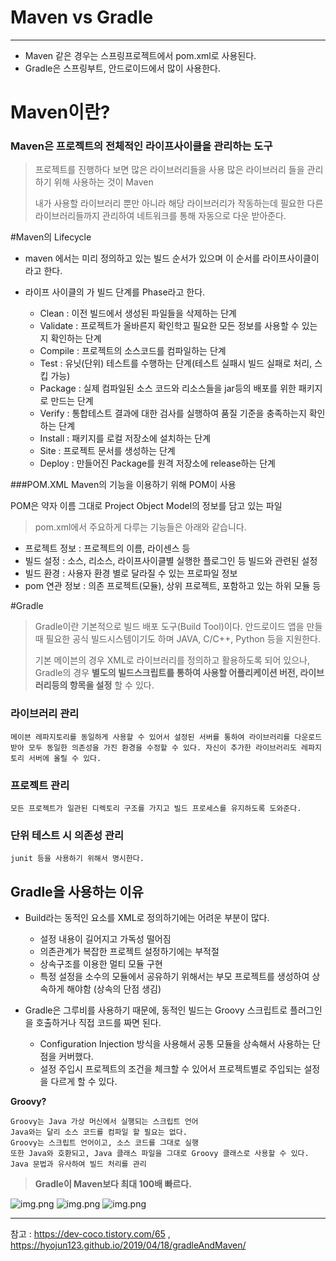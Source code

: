 # Maven vs Gradle

---

- Maven 같은 경우는 스프링프로젝트에서 pom.xml로 사용된다.
- Gradle은 스프링부트, 안드로이드에서 많이 사용한다.

# Maven이란?

### Maven은 프로젝트의 전체적인 라이프사이클을 관리하는 도구

> 프로젝트를 진행하다 보면 많은 라이브러리들을 사용 많은 라이브러리 들을 관리하기 위해 사용하는 것이 Maven
> 
>내가 사용할 라이브러리 뿐만 아니라 해당 라이브러리가 작동하는데 필요한 다른 라이브러리들까지 관리하여 네트워크를 통해 자동으로 다운 받아준다.
> 

#Maven의 Lifecycle

 - maven 에서는 미리 정의하고 있는 빌드 순서가 있으며 이 순서를 라이프사이클이라고 한다. 
 - 라이프 사이클의 가 빌드 단계를 Phase라고 한다.

   - Clean : 이전 빌드에서 생성된 파일들을 삭제하는 단계
   - Validate : 프로젝트가 올바른지 확인학고 필요한 모든 정보를 사용할 수 있는 지 확인하는 단계
   - Compile : 프로젝트의 소스코드를 컴파일하는 단계
   - Test : 유닛(단위) 테스트를 수행하는 단계(테스트 실패시 빌드 실패로 처리, 스킵 가능)
   - Package : 실제 컴파일된 소스 코드와 리소스들을 jar등의 배포를 위한 패키지로 만드는 단계
   - Verify : 통합테스트 결과에 대한 검사를 실행하여 품질 기준을 충족하는지 확인하는 단계
   - Install : 패키지를 로컬 저장소에 설치하는 단계
   - Site : 프로젝트 문서를 생성하는 단계
   - Deploy : 만들어진 Package를 원격 저장소에 release하는 단계


###POM.XML
Maven의 기능을 이용하기 위해 POM이 사용

POM은 약자 이름 그대로 Project Object Model의 정보를 담고 있는 파일
>pom.xml에서 주요하게 다루는 기능들은 아래와 같습니다.
- 프로젝트 정보 : 프로젝트의 이름, 라이센스 등
- 빌드 설정 : 소스, 리소스, 라이프사이클별 실행한 플로그인 등 빌드와 관련된 설정
- 빌드 환경 : 사용자 환경 별로 달라질 수 있는 프로파일 정보
- pom 연관 정보 : 의존 프로젝트(모듈), 상위 프로젝트, 포함하고 있는 하위 모듈 등


#Gradle

> Gradle이란 기본적으로 빌드 배포 도구(Build Tool)이다. 안드로이드 앱을 만들때 필요한 공식 빌드시스템이기도 하며 JAVA, C/C++, Python 등을 지원한다.
> 
> 기본 메이븐의 경우 XML로 라이브러리를 정의하고 활용하도록 되어 있으나, Gradle의 경우 **별도의 빌드스크립트를 통하여 사용할 어플리케이션 버전, 라이브러리등의 항목을 설정** 할 수 있다.
>


### 라이브러리 관리 
    메이븐 레파지토리를 동일하게 사용할 수 있어서 설정된 서버를 통하여 라이브러리를 다운로드 받아 모두 동일한 의존성을 가진 환경을 수정할 수 있다. 자신이 추가한 라이브러리도 레파지토리 서버에 올릴 수 있다.

### 프로젝트 관리 
    모든 프로젝트가 일관된 디렉토리 구조를 가지고 빌드 프로세스를 유지하도록 도와준다.

### 단위 테스트 시 의존성 관리
    junit 등을 사용하기 위해서 명시한다.


## Gradle을 사용하는 이유

- Build라는 동적인 요소를 XML로 정의하기에는 어려운 부분이 많다.
  - 설정 내용이 길어지고 가독성 떨어짐
  - 의존관계가 복잡한 프로젝트 설정하기에는 부적절
  - 상속구조를 이용한 멀티 모듈 구현
  - 특정 설정을 소수의 모듈에서 공유하기 위해서는 부모 프로젝트를 생성하여 상속하게 해야함 (상속의 단점 생김)
  

- Gradle은 그루비를 사용하기 때문에, 동적인 빌드는 Groovy 스크립트로 플러그인을 호출하거나 직접 코드를 짜면 된다.
  - Configuration Injection 방식을 사용해서 공통 모듈을 상속해서 사용하는 단점을 커버했다.
  - 설정 주입시 프로젝트의 조건을 체크할 수 있어서 프로젝트별로 주입되는 설정을 다르게 할 수 있다.


**Groovy?**

    Groovy는 Java 가상 머신에서 실행되는 스크립트 언어
    Java와는 달리 소스 코드를 컴파일 할 필요는 없다.
    Groovy는 스크립트 언어이고, 소스 코드를 그대로 실행
    또한 Java와 호환되고, Java 클래스 파일을 그대로 Groovy 클래스로 사용할 수 있다.
    Java 문법과 유사하여 빌드 처리를 관리
    

>**Gradle이 Maven보다 최대 100배 빠르다.**
> 
![img.png](https://img1.daumcdn.net/thumb/R1280x0/?scode=mtistory2&fname=https%3A%2F%2Fblog.kakaocdn.net%2Fdn%2FdKtmEU%2Fbtq8bsvQoKc%2FDjilAAylpcHLJFRtXQCd01%2Fimg.png)
![img.png](https://img1.daumcdn.net/thumb/R1280x0/?scode=mtistory2&fname=https%3A%2F%2Fblog.kakaocdn.net%2Fdn%2FbS9riQ%2Fbtq8aN1zMjC%2FKn1fpOCrvzF1lWKkoDNy4K%2Fimg.png)
![img.png](https://img1.daumcdn.net/thumb/R1280x0/?scode=mtistory2&fname=https%3A%2F%2Fblog.kakaocdn.net%2Fdn%2FcEGqWA%2Fbtq8dulsWv5%2FRPudjkBsjzmp0gKd3Qk0z1%2Fimg.png)

---
참고 : https://dev-coco.tistory.com/65 , https://hyojun123.github.io/2019/04/18/gradleAndMaven/